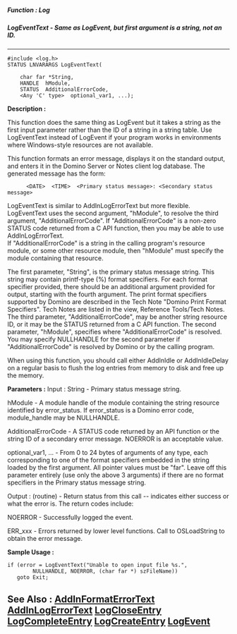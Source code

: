 ##### Function : Log
##### LogEventText - Same as LogEvent, but first argument is a string, not an ID.
---
```
#include <log.h>
STATUS LNVARARGS LogEventText(

	char far *String,
	HANDLE  hModule,
	STATUS  AdditionalErrorCode,
	<Any 'C' type>  optional_var1, ...);
```
**Description :**

This function does the same thing as LogEvent but it takes a string as the 
first input parameter rather than the ID of a string in a string table.  Use 
LogEventText instead of LogEvent if your program works in environments where 
Windows-style resources are not available.

This function formats an error message, displays it on the standard output, and 
enters it in the Domino Server or Notes client log database.  The generated 
message has the form:
 
          <DATE>  <TIME>  <Primary status message>: <Secondary status message>

LogEventText is similar to AddInLogErrorText but more flexible.  LogEventText 
uses the second argument, "hModule", to resolve the third argument, 
"AdditionalErrorCode".  If "AdditionalErrorCode" is a non-zero STATUS code 
returned from a C API function, then you may be able to use AddInLogErrorText.  
If "AdditionalErrorCode" is a string in the calling program's resource module, 
or some other resource module, then "hModule" must specify the module 
containing that resource.

The first parameter, "String", is the primary status message string.  This 
string may contain printf-type (%) format specifiers.  For each format 
specifier provided, there should be an additional argument provided for output, 
starting with the fourth argument.  The print format specifiers supported by 
Domino are described in the Tech Note "Domino Print Format Specifiers".  Tech 
Notes are listed in the view, Reference Tools/Tech Notes.  The third parameter, 
"AdditionalErrorCode", may be another string resource ID, or it may be the 
STATUS returned from a C API function.  The second parameter, "hModule", 
specifies where "AdditionalErrorCode" is resolved.  You may specify NULLHANDLE 
for the second parameter if "AdditionalErrorCode" is resolved by Domino or by 
the calling program.

When using this function, you should call either AddInIdle or AddInIdleDelay on 
a regular basis to flush the log entries from memory to disk and free up the 
memory.

**Parameters :**
Input :
String  -  Primary status message string.

hModule  -  A module handle of the module containing the string resource identified by error_status. If error_status is a Domino error code, module_handle may be NULLHANDLE.

AdditionalErrorCode  -  A STATUS code returned by an API function or the string ID of a secondary error message.  NOERROR is an acceptable value.

optional_var1, ...  -  From 0 to 24 bytes of arguments of any type, each corresponding to one of the format specifiers embedded in the string loaded by the first argument.  All pointer values must be "far".  Leave off this parameter entirely (use only the above 3 arguments) if there are no format specifiers in the Primary status message string.

Output :
(routine)  -  Return status from this call -- indicates either success or what the error is. The return codes include:

NOERROR - Successfully logged the event.

ERR_xxx - Errors returned by lower level functions.  Call to OSLoadString to obtain the error message.



**Sample Usage :**
```
if (error = LogEventText("Unable to open input file %s.",
        NULLHANDLE, NOERROR, (char far *) szFileName))
   goto Exit;
```
**See Also :**
[AddInFormatErrorText](/reference/Func/AddInFormatErrorText)
[AddInLogErrorText](/reference/Func/AddInLogErrorText)
[LogCloseEntry](/reference/Func/LogCloseEntry)
[LogCompleteEntry](/reference/Func/LogCompleteEntry)
[LogCreateEntry](/reference/Func/LogCreateEntry)
[LogEvent](/reference/Func/LogEvent)
---
